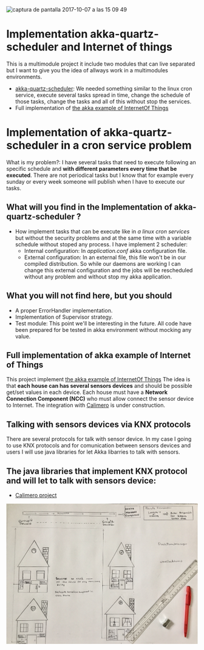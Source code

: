 <img width="928" alt="captura de pantalla 2017-10-07 a las 15 09 49" src="https://user-images.githubusercontent.com/8100363/31313078-665da9a6-abcf-11e7-9266-932880ea6ed2.png">

# Implementation akka-quartz-scheduler and Internet of things #
This is a multimodule project it include two modules that can live separated but I want to give you the idea 
of allways work in a multimodules environments.
* [akka-quartz-scheduler](https://github.com/enragedginger/akka-quartz-scheduler): We needed something similar to the linux cron service, execute several tasks spread in time, change the schedule of those tasks, change the tasks and all of this without stop the services.
* Full implementation of [the akka example of InternetOf Things](https://doc.akka.io/docs/akka/current/guide/tutorial_1.html)

# Implementation of akka-quartz-scheduler in a cron service problem #
What is my problem?: I have several tasks that need to execute following an specific schedule and **with different parameters every time that be executed**. There are not periodical tasks but I know that for example every sunday or every week someone will publish when I have to execute our tasks.

## What will you find in the Implementation of akka-quartz-scheduler ? ##

* How implement tasks that can be execute like in *a linux cron services* but without the security problems and at the same time with a variable schedule without stoped any process. I have implement 2 scheduler:
  - Internal configuration: In *application.conf* akka configuration file.
  - External configuration: In an external file, this file won't be in our compiled distribution. So while our daemons are working I can change this external configuration and the jobs will be rescheduled without any problem and without stop my akka application. 

## What you will not find here, but you should ##

* A proper ErrorHandler implementation. 
* Implementation of Supervisor strategy.
* Test module: This point we'll be interesting in the future. All code have been prepared for be tested in akka environment without mocking any value.

## Full implementation of akka example of Internet of Things ##

This project implement [the akka example of InternetOf Things](https://doc.akka.io/docs/akka/current/guide/tutorial_1.html)
The idea is that **each house can has several sensors devices** and should be possible get/set values in each device. Each house must have a **Network Connection Component (NCC)** who must allow connect the sensor device to Internet.
The integration with [Calimero](http://calimero-project.github.io) is under construction. 

## Talking with sensors devices via KNX protocols ##

There are several protocols for talk with sensor device. In my case I going to use KNX protocols and for comunication 
between sensors devices and users I will use java libraries for let Akka libarries to talk with sensors. 


## The java libraries that implement KNX protocol and will let to talk with sensors device: ##

* [Calimero project](http://calimero-project.github.io)



![myimage-alt-tag](https://github.com/ldipotetjob/akka-quickstart-scala/blob/master/images/IoTImage.jpg)
